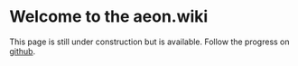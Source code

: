 # Welcome to the aeon.wiki

This page is still under construction but is available. Follow the progress on [github](https://github.com/ivoryguru/aeonwiki).